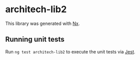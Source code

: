 # architech-lib2

This library was generated with [Nx](https://nx.dev).

## Running unit tests

Run `ng test architech-lib2` to execute the unit tests via [Jest](https://jestjs.io).
